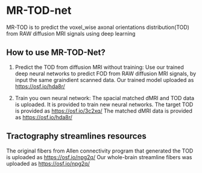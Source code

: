 # MR-TOD-net
MR-TOD is to predict the voxel_wise axonal orientations distribution(TOD) from RAW diffusion MRI signals using deep learning

## How to use MR-TOD-Net?
1. Predict the TOD from diffusion MRI without training:
Use our trained deep neural networks to predict FOD from RAW diffusion MRI signals, by input the same graindient scanned data.
Our trained model uploaded as https://osf.io/hda8r/

2. Train you own neural network:
The spacial matched dMRI and TOD data is uploaded. It is provided to train new neural networks. 
The target TOD is provided as https://osf.io/3c2xq/
The matched dMRI data is provided as https://osf.io/hda8r/

## Tractography streamlines resources
The original fibers from Allen connectivity program that generated the TOD is uploaded as https://osf.io/npg2q/
Our whole-brain streamline fibers was uploaded as https://osf.io/npg2q/
